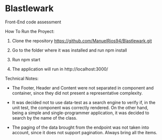 # Blastlewark
Front-End code assessment

How To Run the Proyect:

1) Clone the repository https://github.com/ManuelRios94/Blastlewark.git

2) Go to the folder where it was installed and run npm install

3) Run npm start

4) The application will run in http://localhost:3000/

Technical Notes:

- The Footer, Header and Content were not separated in component and container, since they did not present a representative complexity.

- It was decided not to use data-test as a search engine to verify if, in the unit test, the component was correctly rendered. On the other hand, being a simple and single-programmer application, it was decided to search by the name of the class.

- The paging of the data brought from the endpoint was not taken into account, since it does not support pagination. Always bring all the items.
